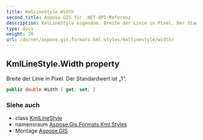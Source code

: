 ```yaml
---
title: KmlLineStyle.Width
second_title: Aspose.GIS für .NET-API-Referenz
description: KmlLineStyle eigendom. Breite der Linie in Pixel. Der Standardwert ist 1.
type: docs
weight: 20
url: /de/net/aspose.gis.formats.kml.styles/kmllinestyle/width/
---
```

## KmlLineStyle.Width property

Breite der Linie in Pixel. Der Standardwert ist „1“.

```csharp
public double Width { get; set; }
```

### Siehe auch

* class [KmlLineStyle](../)
* namensraum [Aspose.Gis.Formats.Kml.Styles](../../kmllinestyle/)
* Montage [Aspose.GIS](../../../)


